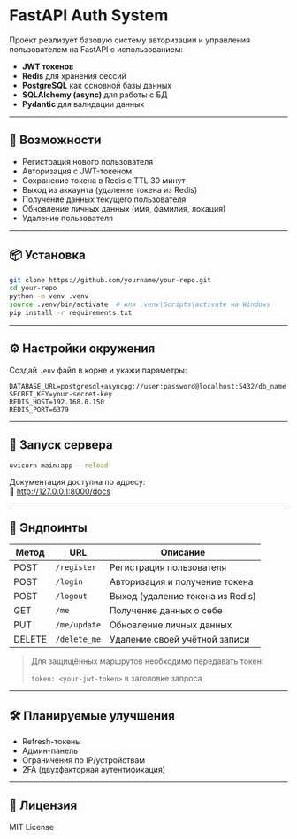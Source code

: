 # FastAPI Auth System

Проект реализует базовую систему авторизации и управления пользователем на FastAPI с использованием:

- **JWT токенов**
- **Redis** для хранения сессий
- **PostgreSQL** как основной базы данных
- **SQLAlchemy (async)** для работы с БД
- **Pydantic** для валидации данных

---

## 🚀 Возможности

- Регистрация нового пользователя
- Авторизация с JWT-токеном
- Сохранение токена в Redis с TTL 30 минут
- Выход из аккаунта (удаление токена из Redis)
- Получение данных текущего пользователя
- Обновление личных данных (имя, фамилия, локация)
- Удаление пользователя

---

## 📦 Установка

```bash
git clone https://github.com/yourname/your-repo.git
cd your-repo
python -m venv .venv
source .venv/bin/activate  # или .venv\Scripts\activate на Windows
pip install -r requirements.txt
```

---

## ⚙️ Настройки окружения

Создай `.env` файл в корне и укажи параметры:

```env
DATABASE_URL=postgresql+asyncpg://user:password@localhost:5432/db_name
SECRET_KEY=your-secret-key
REDIS_HOST=192.168.0.150
REDIS_PORT=6379
```

---

## 🧪 Запуск сервера

```bash
uvicorn main:app --reload
```

Документация доступна по адресу:  
📄 http://127.0.0.1:8000/docs

---

## 📮 Эндпоинты

| Метод  | URL          | Описание                         |
| ------ | ------------ | -------------------------------- |
| POST   | `/register`  | Регистрация пользователя         |
| POST   | `/login`     | Авторизация и получение токена   |
| POST   | `/logout`    | Выход (удаление токена из Redis) |
| GET    | `/me`        | Получение данных о себе          |
| PUT    | `/me/update` | Обновление личных данных         |
| DELETE | `/delete_me` | Удаление своей учётной записи    |

> Для защищённых маршрутов необходимо передавать токен:
>
> `token: <your-jwt-token>` в заголовке запроса

---

## 🛠 Планируемые улучшения

- Refresh-токены
- Админ-панель
- Ограничения по IP/устройствам
- 2FA (двухфакторная аутентификация)

---

## 📄 Лицензия

MIT License

